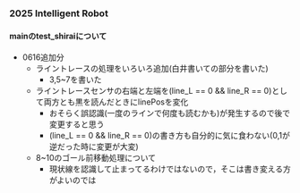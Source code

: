 ### 2025 Intelligent Robot  
#### mainのtest_shiraiについて
- 0616追加分
  - ライントレースの処理をいろいろ追加(白井書いての部分を書いた)
    - 3,5~7を書いた
  - ライントレースセンサの右端と左端を(line_L == 0 && line_R == 0)として両方とも黒を読んだときにlinePosを変化
    - おそらく誤認識(一度のラインで何度も読むかも)が発生するので後で変更すると思う
    - (line_L == 0 && line_R == 0)の書き方も自分的に気に食わない(0,1が逆だった時に変更が大変)
  - 8~10のゴール前移動処理について
    - 現状線を認識して止まってるわけではないので，そこは書き変える方がよいのでは
    
